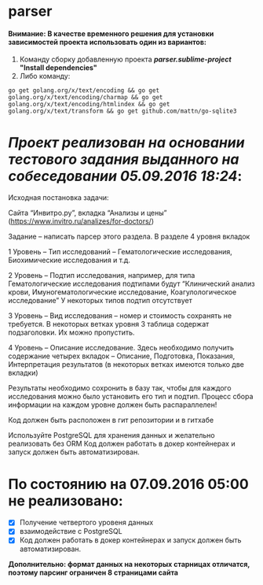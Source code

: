 # parser

#### Внимание: В качестве временного решения для установки зависимостей проекта использовать один из вариантов:
1. Команду сборку добавленную проекта _**parser.sublime-project**_  **"Install dependencies"**
2. Либо команду:
```batch
go get golang.org/x/text/encoding && go get golang.org/x/text/encoding/charmap && go get golang.org/x/text/encoding/htmlindex && go get golang.org/x/text/transform && go get github.com/mattn/go-sqlite3
```

# _**Проект реализован на основании тестового задания выданного на собеседовании 05.09.2016 18:24**_:

Исходная постановка задачи:

Сайта “Инвитро.ру”, вкладка “Анализы и цены” (https://www.invitro.ru/analizes/for-doctors/)

Задание – написать парсер этого раздела.
В разделе 4 уровня вкладок

1 Уровень – Тип исследований – Гематологические исследования, Биохимические исследования и т.д.

2 Уровень – Подтип исследования, например, для типа  Гематологические исследования подтипами будут “Клинический анализ крови, Имуногематологические исследование, Коагулологическое исследование”
У некоторых типов подтип отсутствует

3 Уровень – Вид исследования – номер и стоимость сохранять не требуется.
В некоторых ветках уровня 3 таблица содержат подзаголовки. Их можно пропустить.

4 Уровень – Описание исследование. Здесь необходимо получить содержание четырех вкладок – Описание, Подготовка, Показания, Интерпретация результатов (в некоторых ветках имеются только две вкладки)

Результаты необходимо сохронить в базу так, чтобы для каждого исследования можно было установить его тип и подтип.
Процесс сбора информации на каждом уровне должен  быть распараллелен!

Код должен быть расположен в гит репозитории и в гитхабе

Используйте PostgreSQL для хранения данных и желательно реализовать без ORM
Код должен работать в докер контейнерах и запуск должен быть автоматизирован.


# По состоянию на 07.09.2016 05:00 не реализовано:

  - [x] Получение четвертого уровеня данных
  - [x] взаимодействие с PostgreSQL
  - [x] Код должен работать в докер контейнерах и запуск должен быть автоматизирован.
 
 **Дополнительно: формат данных на некоторых старницах отличатся, поэтому парсинг ограничен 8 страницами сайта**
